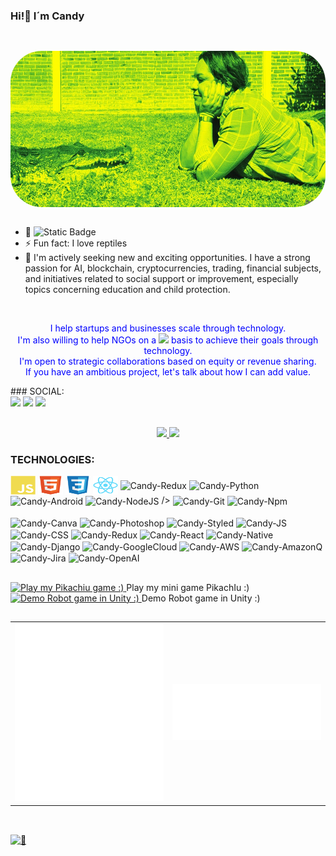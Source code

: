 ### Hi!👋  I´m Candy
##
<br>
<div>
<img align="center" alt="Candy-pic" height="250" style="border-radius:50px;" src="./kalah.jpg">
</div>
<br>

- 🔭 <img alt="Static Badge" src="https://img.shields.io/badge/Full%20Stack%20Developer-8A2BE2">
- ⚡ Fun fact:  I love reptiles
- 🤔 I'm actively seeking new and exciting opportunities. I have a strong passion for AI, blockchain, cryptocurrencies, trading, financial subjects, and initiatives related to social support or improvement, especially topics concerning education and child protection.
</br>
<div> 
<p style="color: blue;", align="center">
I help startups and businesses scale through technology.<br>
I'm also willing to help NGOs on a <img height="130" src="https://img.shields.io/badge/pro--bono-blue"/> basis to achieve their goals through technology.<br>
I'm open to strategic collaborations based on equity or revenue sharing.<br>
If you have an ambitious project, let's talk about how I can add value.
</p>
</div>
  ### SOCIAL:
  
<div> 
 	<a href="https://github.com/CandyGZ" target="_blank"><img src="https://img.shields.io/badge/GitHub-100000?style=for-the-badge&logo=github&logoColor=white" target="_blank"></a> 
  <a href = "mailto:candygz@gmail.com"><img src="https://img.shields.io/badge/-Gmail-%23333?style=for-the-badge&logo=gmail&logoColor=red" target="_blank"></a>
  <a href="https://www.linkedin.com/in/candygz/" target="_blank"><img src="https://img.shields.io/badge/-LinkedIn-%230077B5?style=for-the-badge&logo=linkedin&logoColor=white" target="_blank"></a>  
</div>

  ##
  
<div align="center">
  <a href="https://www.github.com/CandyGZ">
    <img height="130em" src="https://github-readme-stats.vercel.app/api?username=CandyGZ&show_icons=true&theme=gruvbox&include_all_commits=true&count_private=true"/>
    <img height="130em" src="https://github-readme-stats.vercel.app/api/top-langs/?username=CandyGZ&layout=compact&langs_count=7&theme=gruvbox"/>
  </a>
</div>

  ### TECHNOLOGIES:
<div style="display: inline_block">
  <img align="center" alt="Candy-Js" height="30" width="40" src="https://raw.githubusercontent.com/devicons/devicon/master/icons/javascript/javascript-plain.svg">
   <img align="center" alt="Candy-HTML" height="30" width="40" src="https://raw.githubusercontent.com/devicons/devicon/master/icons/html5/html5-original.svg">
  <img align="center" alt="Candy-CSS" height="30" width="40" src="https://raw.githubusercontent.com/devicons/devicon/master/icons/css3/css3-original.svg">
  <img align="center" alt="Candy-React" height="30" width="40" src="https://raw.githubusercontent.com/devicons/devicon/master/icons/react/react-original.svg">
  <img  align="center" alt="Candy-Redux" height="30" width="40" src="https://cdn.jsdelivr.net/gh/devicons/devicon/icons/redux/redux-original.svg" />
  <img align="center" alt="Candy-Python" height="30" width="40" src="https://cdn.jsdelivr.net/gh/devicons/devicon/icons/python/python-original-wordmark.svg">
  <img align="center" alt="Candy-Android" height="30" width="40" src="https://cdn.jsdelivr.net/gh/devicons/devicon/icons/android/android-plain-wordmark.svg">
  <img align="center" alt="Candy-NodeJS" height="30" width="40" src="https://cdn.jsdelivr.net/gh/devicons/devicon/icons/nodejs/nodejs-original.svg" />
   />
  <img align="center" alt="Candy-Git" height="30" width="40" src="https://cdn.jsdelivr.net/gh/devicons/devicon/icons/git/git-original-wordmark.svg" />
  <img align="center" alt="Candy-Npm" height="30" width="40" src="https://cdn.jsdelivr.net/gh/devicons/devicon/icons/npm/npm-original-wordmark.svg" />
</div>
  <br>
  <!-- https://dev.to/envoy_/150-badges-for-github-pnk -->
<div style="display: inline-block;">
    <img align="center" alt="Candy-Canva" height="30" src="https://img.shields.io/badge/Canva-%2300C4CC.svg?&style=for-the-badge&logo=Canva&logoColor=white">
    <img align="center" alt="Candy-Photoshop" height="30" src="https://aleen42.github.io/badges/src/photoshop.svg">
    <img align="center" alt="Candy-Styled" height="30" src="https://img.shields.io/badge/styled--components-DB7093?style=for-the-badge&logo=styled-components&logoColor=white">
    <img align="center" alt="Candy-JS" height="30" src="https://img.shields.io/badge/JavaScript-F7DF1E?style=for-the-badge&logo=javascript&logoColor=black">
    <img align="center" alt="Candy-CSS" height="30" src="https://img.shields.io/badge/CSS-239120?&style=for-the-badge&logo=css3&logoColor=white">
    <img align="center" alt="Candy-Redux" height="30" src="https://img.shields.io/badge/Redux-593D88?style=for-the-badge&logo=redux&logoColor=white">
    <img align="center" alt="Candy-React" height="30" src="https://img.shields.io/badge/React-20232A?style=for-the-badge&logo=react&logoColor=61DAFB">
    <img align="center" alt="Candy-Native" height="30" src="https://img.shields.io/badge/React_Native-20232A?style=for-the-badge&logo=react&logoColor=61DAFB">
    <img align="center" alt="Candy-Django" height="30" src="https://img.shields.io/badge/Django-092E20?style=for-the-badge&logo=django&logoColor=white">
    <img align="center" alt="Candy-GoogleCloud" height="30" src="https://img.shields.io/badge/Google_Cloud-4285F4?style=for-the-badge&logo=google-cloud&logoColor=white">
    <img align="center" alt="Candy-AWS" height="30" src="https://img.shields.io/badge/Amazon_AWS-FF9900?style=for-the-badge&logo=amazonaws&logoColor=white">
    <img align="center" alt="Candy-AmazonQ" height="30" src="https://img.shields.io/badge/Amazon_Q-9D3BEF?style=for-the-badge&logo=amazonq&logoColor=white">
    <img align="center" alt="Candy-Jira" height="30" src="https://img.shields.io/badge/Jira-0052CC?style=for-the-badge&logo=Jira&logoColor=white">
    <img align="center" alt="Candy-OpenAI" height="30" src="https://img.shields.io/badge/OpenAI-412991?style=for-the-badge&logo=openai&logoColor=white">
</div>
  
  ##
  
<a href="https://editor.p5js.org/candygz/full/5yjYKvOM0">
  <img src="https://cdn0.iconfinder.com/data/icons/pokemon-go-vol-2/135/_pikachu-512.png" alt="Play my Pikachiu game :)" width="10%" height="10%">
</a>
Play my mini game PikachIu :)
<br>
<a href="https://play.unity.com/en/games/8ca67447-1589-4d61-a917-d5f1eeebad5e/robot-unity)">
  <img src="https://cdn1.iconfinder.com/data/icons/thin-electronic-parts-components/24/thin_robot_game-512.png" alt="Demo Robot game in Unity :)" width="10%" height="10%">
</a>
Demo Robot game in Unity :)

##
<table width="200%">
  <tr>
    <td align="center" width="50%">
      <img src="general.svg" alt="Estadísticas Generales" width="100%" />
    </td>
    <td align="center" width="50%">
      <img src="metrics.plugin.rss.svg" alt="News Feed" width="100%" />
    </td>
  </tr>
</table>

<br>

[<img align="center" alt="🦑" src="https://github.com/lowlighter/lowlighter/assets/22963968/f03a6539-5f5e-4e29-8cc5-8f2138660440">](#)



